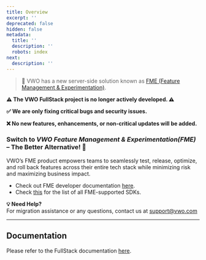 ```yaml
---
title: Overview
excerpt: ''
deprecated: false
hidden: false
metadata:
  title: ''
  description: ''
  robots: index
next:
  description: ''
---
```

> 🚧 VWO has a new server-side solution known as  [FME (Feature Management & Experimentation)](https://developers.vwo.com/v2/docs/).

**⚠️ The VWO FullStack project is no longer actively developed. ⚠️**

**✅ We are only fixing critical bugs and security issues.**

**❌ No new features, enhancements, or non-critical updates will be added.**

### Switch to _VWO Feature Management & Experimentation(FME)_ – The Better Alternative! 🚀

VWO’s FME product empowers teams to seamlessly test, release, optimize, and roll back features across their entire tech stack while minimizing risk and maximizing business impact.

- Check out FME developer documentation [here](https://developers.vwo.com/v2/docs/fme-overview).
- Check [this](https://developers.vwo.com/v2/docs/sdks-release-info) for the list of all FME-supported SDKs.

**💡 Need Help?**  
For migration assistance or any questions, contact us at [support@vwo.com](support@vwo.com)

***

## Documentation

Please refer to the FullStack documentation [here](https://developers.vwo.com/docs/fullstack-overview).